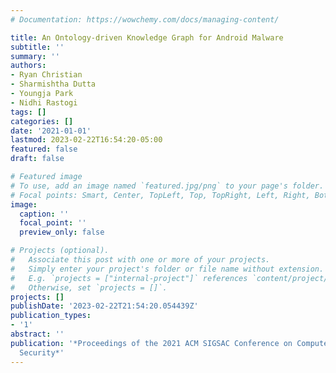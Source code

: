 ```yaml
---
# Documentation: https://wowchemy.com/docs/managing-content/

title: An Ontology-driven Knowledge Graph for Android Malware
subtitle: ''
summary: ''
authors:
- Ryan Christian
- Sharmishtha Dutta
- Youngja Park
- Nidhi Rastogi
tags: []
categories: []
date: '2021-01-01'
lastmod: 2023-02-22T16:54:20-05:00
featured: false
draft: false

# Featured image
# To use, add an image named `featured.jpg/png` to your page's folder.
# Focal points: Smart, Center, TopLeft, Top, TopRight, Left, Right, BottomLeft, Bottom, BottomRight.
image:
  caption: ''
  focal_point: ''
  preview_only: false

# Projects (optional).
#   Associate this post with one or more of your projects.
#   Simply enter your project's folder or file name without extension.
#   E.g. `projects = ["internal-project"]` references `content/project/deep-learning/index.md`.
#   Otherwise, set `projects = []`.
projects: []
publishDate: '2023-02-22T21:54:20.054439Z'
publication_types:
- '1'
abstract: ''
publication: '*Proceedings of the 2021 ACM SIGSAC Conference on Computer and Communications
  Security*'
---
```

